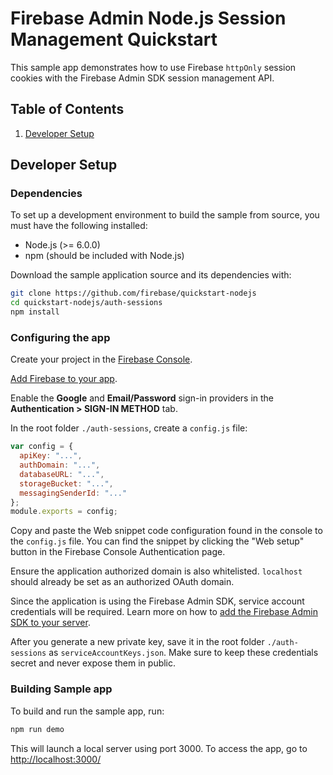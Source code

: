 # Firebase Admin Node.js Session Management Quickstart

This sample app demonstrates how to use Firebase `httpOnly` session cookies
with the Firebase Admin SDK session management API.

## Table of Contents

1. [Developer Setup](#developer-setup)

## Developer Setup

### Dependencies

To set up a development environment to build the sample from source, you must
have the following installed:
- Node.js (>= 6.0.0)
- npm (should be included with Node.js)

Download the sample application source and its dependencies with:

```bash
git clone https://github.com/firebase/quickstart-nodejs
cd quickstart-nodejs/auth-sessions
npm install
```

### Configuring the app

Create your project in the [Firebase
Console](https://console.firebase.google.com).

[Add Firebase to your app](https://firebase.google.com/docs/web/setup).

Enable the **Google** and **Email/Password** sign-in providers in the
**Authentication > SIGN-IN METHOD** tab.

In the root folder `./auth-sessions`, create a `config.js` file:

```javascript
var config = {
  apiKey: "...",
  authDomain: "...",
  databaseURL: "...",
  storageBucket: "...",
  messagingSenderId: "..."
};
module.exports = config;
```
Copy and paste the Web snippet code configuration found in the console to the `config.js` file.
You can find the snippet by clicking the "Web setup" button in the Firebase Console
Authentication page.

Ensure the application authorized domain is also whitelisted. `localhost` should already be set
as an authorized OAuth domain.

Since the application is using the Firebase Admin SDK, service account credentials will be
required. Learn more on how to [add the Firebase Admin SDK to your
server](https://firebase.google.com/docs/admin/setup).

After you generate a new private key, save it in the root folder `./auth-sessions` as
`serviceAccountKeys.json`.
Make sure to keep these credentials secret and never expose them in public.

### Building Sample app

To build and run the sample app, run:
```bash
npm run demo
```

This will launch a local server using port 3000.
To access the app, go to [http://localhost:3000/](http://localhost:3000)


